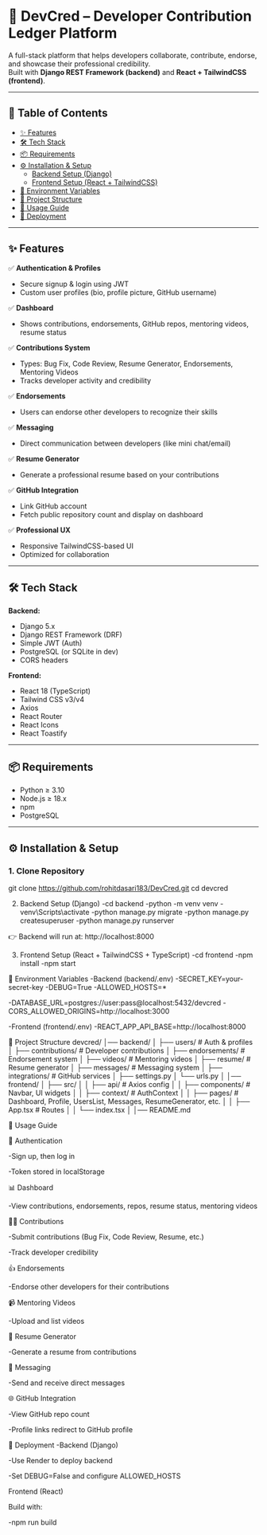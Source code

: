 # 🚀 DevCred – Developer Contribution Ledger Platform  

A full-stack platform that helps developers collaborate, contribute, endorse, and showcase their professional credibility.  
Built with **Django REST Framework (backend)** and **React + TailwindCSS (frontend)**.  

---

## 📖 Table of Contents  
- [✨ Features](#-features)  
- [🛠 Tech Stack](#-tech-stack)  
- [📦 Requirements](#-requirements)  
- [⚙️ Installation & Setup](#-installation--setup)  
  - [Backend Setup (Django)](#backend-setup-django)  
  - [Frontend Setup (React + TailwindCSS)](#frontend-setup-react--tailwindcss)  
- [🔑 Environment Variables](#-environment-variables)  
- [📂 Project Structure](#-project-structure)  
- [📖 Usage Guide](#-usage-guide)  
- [🚀 Deployment](#-deployment)  

---

## ✨ Features  

✅ **Authentication & Profiles**  
- Secure signup & login using JWT  
- Custom user profiles (bio, profile picture, GitHub username)  

✅ **Dashboard**  
- Shows contributions, endorsements, GitHub repos, mentoring videos, resume status  

✅ **Contributions System**  
- Types: Bug Fix, Code Review, Resume Generator, Endorsements, Mentoring Videos  
- Tracks developer activity and credibility  

✅ **Endorsements**  
- Users can endorse other developers to recognize their skills  

✅ **Messaging**  
- Direct communication between developers (like mini chat/email)  

✅ **Resume Generator**  
- Generate a professional resume based on your contributions  

✅ **GitHub Integration**  
- Link GitHub account  
- Fetch public repository count and display on dashboard  

✅ **Professional UX**  
- Responsive TailwindCSS-based UI  
- Optimized for collaboration  

---

## 🛠 Tech Stack  

**Backend:**  
- Django 5.x  
- Django REST Framework (DRF)  
- Simple JWT (Auth)  
- PostgreSQL (or SQLite in dev)  
- CORS headers  

**Frontend:**  
- React 18 (TypeScript)  
- Tailwind CSS v3/v4  
- Axios  
- React Router  
- React Icons  
- React Toastify  

---

## 📦 Requirements  

- Python ≥ 3.10  
- Node.js ≥ 18.x  
- npm  
- PostgreSQL  

---

## ⚙️ Installation & Setup  

### 1. Clone Repository  

git clone https://github.com/rohitdasari183/DevCred.git
cd devcred

2. Backend Setup (Django)
-cd backend
-python -m venv venv
-venv\Scripts\activate
-python manage.py migrate
-python manage.py createsuperuser
-python manage.py runserver

👉 Backend will run at: http://localhost:8000

3. Frontend Setup (React + TailwindCSS + TypeScript)
-cd frontend
-npm install
-npm start

🔑 Environment Variables
-Backend (backend/.env)
-SECRET_KEY=your-secret-key
-DEBUG=True
-ALLOWED_HOSTS=*

-DATABASE_URL=postgres://user:pass@localhost:5432/devcred
-CORS_ALLOWED_ORIGINS=http://localhost:3000

-Frontend (frontend/.env)
-REACT_APP_API_BASE=http://localhost:8000

📂 Project Structure
devcred/
│── backend/
│   ├── users/              # Auth & profiles
│   ├── contributions/      # Developer contributions
│   ├── endorsements/       # Endorsement system
│   ├── videos/             # Mentoring videos
│   ├── resume/             # Resume generator
│   ├── messages/           # Messaging system
│   ├── integrations/       # GitHub services
│   ├── settings.py
│   └── urls.py
│
│── frontend/
│   ├── src/
│   │   ├── api/            # Axios config
│   │   ├── components/     # Navbar, UI widgets
│   │   ├── context/        # AuthContext
│   │   ├── pages/          # Dashboard, Profile, UsersList, Messages, ResumeGenerator, etc.
│   │   ├── App.tsx         # Routes
│   │   └── index.tsx
│
│── README.md

📖 Usage Guide

👤 Authentication

-Sign up, then log in

-Token stored in localStorage

📊 Dashboard

-View contributions, endorsements, repos, resume status, mentoring videos

👨‍💻 Contributions

-Submit contributions (Bug Fix, Code Review, Resume, etc.)

-Track developer credibility

👍 Endorsements

-Endorse other developers for their contributions

📹 Mentoring Videos

-Upload and list videos

📝 Resume Generator

-Generate a resume from contributions

💬 Messaging

-Send and receive direct messages

🌐 GitHub Integration

-View GitHub repo count

-Profile links redirect to GitHub profile

🚀 Deployment
-Backend (Django)

-Use Render to deploy backend

-Set DEBUG=False and configure ALLOWED_HOSTS

Frontend (React)

Build with:

-npm run build
